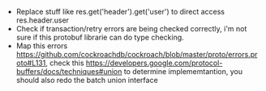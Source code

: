 * Replace stuff like res.get('header').get('user') to direct access res.header.user
* Check if transaction/retry errors are being checked correctly, i'm not sure if this protobuf
librarie can do type checking.
* Map this errors https://github.com/cockroachdb/cockroach/blob/master/proto/errors.proto#L131, check this https://developers.google.com/protocol-buffers/docs/techniques#union to determine implememtantion, you should also redo the batch union interface

